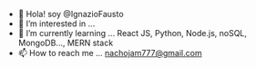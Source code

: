 - 👋 Hola! soy @IgnazioFausto
- 👀 I’m interested in ... 
- 🌱 I’m currently learning ... React JS, Python, Node.js, noSQL, MongoDB..., MERN stack
- 📫 How to reach me ... nachojam777@gmail.com

